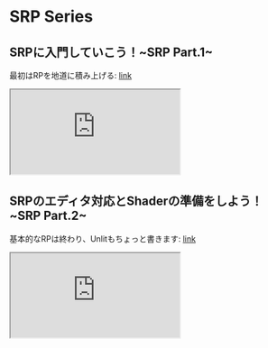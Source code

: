 # SRP Series
## SRPに入門していこう！~SRP Part.1~
最初はRPを地道に積み上げる:
[link](https://youtu.be/rue1QnF7ARg)
<div>
<iframe src="https://www.youtube.com/embed/rue1QnF7ARg"></iframe>
</div>

## SRPのエディタ対応とShaderの準備をしよう！~SRP Part.2~
基本的なRPは終わり、Unlitもちょっと書きます:
[link](https://youtu.be/oEOu3LfTXC8)
<div>
<iframe src="https://www.youtube.com/embed/oEOu3LfTXC8"></iframe>
</div>